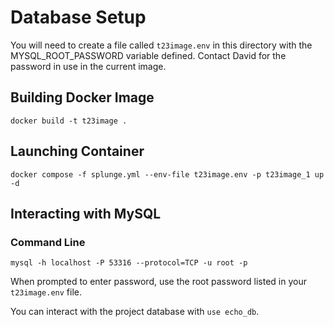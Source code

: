 # Database Setup

You will need to create a file called `t23image.env` in this directory with the MYSQL_ROOT_PASSWORD variable defined.
Contact David for the password in use in the current image.

## Building Docker Image

```
docker build -t t23image .
```

## Launching Container

```
docker compose -f splunge.yml --env-file t23image.env -p t23image_1 up -d
```

## Interacting with MySQL

### Command Line

```
mysql -h localhost -P 53316 --protocol=TCP -u root -p
```

When prompted to enter password, use the root password listed in your `t23image.env` file.

You can interact with the project database with `use echo_db`.


